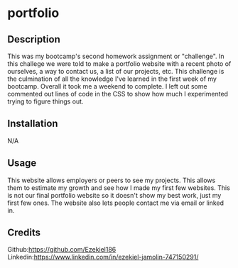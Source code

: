 # portfolio

## Description

This was my bootcamp's second homework assignment or "challenge". In this challege we were told to make a portfolio website with a recent photo of ourselves, a way to contact us, a list of our projects, etc. This challenge is the culmination of all the knowledge I've learned in the first week of my bootcamp. Overall it took me a weekend to complete. I left out some commented out lines of code in the CSS to show how much I experimented trying to figure things out.

## Installation

N/A

## Usage

This website allows employers or peers to see my projects. This allows them to estimate my growth and see how I made my first few websites. This is not our final portfolio website so it doesn't show my best work, just my first few ones. The website also lets people contact me via email or linked in.

## Credits

Github:https://github.com/Ezekiel186
Linkedin:https://www.linkedin.com/in/ezekiel-jamolin-747150291/